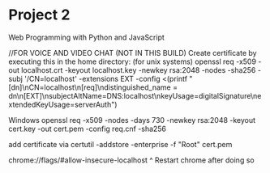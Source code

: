 # Project 2

Web Programming with Python and JavaScript





















//FOR VOICE AND VIDEO CHAT (NOT IN THIS BUILD)
Create certificate by executing this in the home directory:
(for unix systems)
openssl req -x509 -out localhost.crt -keyout localhost.key -newkey rsa:2048 -nodes -sha256 -subj '/CN=localhost' -extensions EXT -config <(printf "[dn]\nCN=localhost\n[req]\ndistinguished_name = dn\n[EXT]\nsubjectAltName=DNS:localhost\nkeyUsage=digitalSignature\nextendedKeyUsage=serverAuth")

Windows
openssl req -x509 -nodes -days 730 -newkey rsa:2048 -keyout cert.key -out cert.pem -config req.cnf -sha256



add certificate via
certutil -addstore -enterprise -f "Root" cert.pem

chrome://flags/#allow-insecure-localhost
^ Restart chrome after doing so